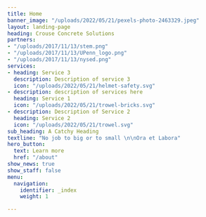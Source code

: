 ```yaml
---
title: Home
banner_image: "/uploads/2022/05/21/pexels-photo-2463329.jpeg"
layout: landing-page
heading: Crouse Concrete Solutions
partners:
- "/uploads/2017/11/13/stem.png"
- "/uploads/2017/11/13/UPenn_logo.png"
- "/uploads/2017/11/13/nysed.png"
services:
- heading: Service 3
  description: Description of service 3
  icon: "/uploads/2022/05/21/helmet-safety.svg"
- description: description of services here
  heading: Service 1
  icon: "/uploads/2022/05/21/trowel-bricks.svg"
- description: Description of Service 2
  heading: Service 2
  icon: "/uploads/2022/05/21/trowel.svg"
sub_heading: A Catchy Heading
textline: "No job to big or to small \n\nOra et Labora"
hero_button:
  text: Learn more
  href: "/about"
show_news: true
show_staff: false
menu:
  navigation:
    identifier: _index
    weight: 1

---
```

